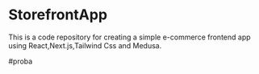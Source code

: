 # StorefrontApp
This is a code repository for creating a simple e-commerce frontend app using React,Next.js,Tailwind Css and Medusa.

#proba

